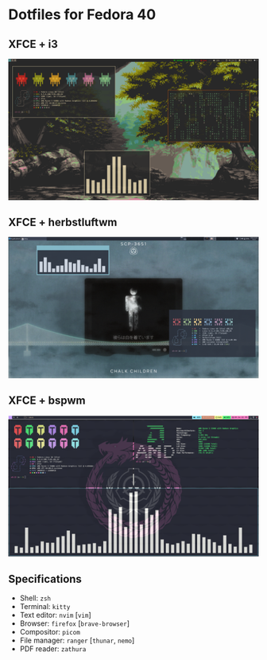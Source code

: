 # Dotfiles for Fedora 40

## XFCE + i3
![Screenshot](./Screenshots/i3.png)


## XFCE + herbstluftwm
![Screenshot](./Screenshots/herbstluftwm.png)


## XFCE + bspwm
![Screenshot](./Screenshots/bspwm.png)


## Specifications

- Shell: `zsh`
- Terminal: `kitty`
- Text editor: `nvim` [`vim`]
- Browser: `firefox` [`brave-browser`]
- Compositor: `picom`
- File manager: `ranger` [`thunar`, `nemo`]
- PDF reader: `zathura`
